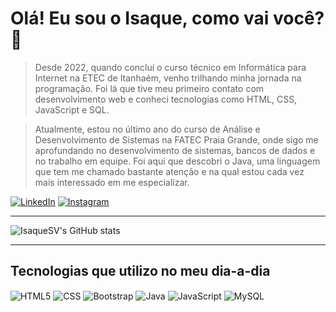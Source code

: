 # Olá! Eu sou o Isaque, como vai você? 🤝

> Desde 2022, quando concluí o curso técnico em Informática para Internet na ETEC de Itanhaém, venho trilhando minha jornada na programação. Foi lá que tive meu primeiro contato com desenvolvimento web e conheci tecnologias como HTML, CSS, JavaScript e SQL.

> Atualmente, estou no último ano do curso de Análise e Desenvolvimento de Sistemas na FATEC Praia Grande, onde sigo me aprofundando no desenvolvimento de sistemas, bancos de dados e no trabalho em equipe. Foi aqui que descobri o Java, uma linguagem que tem me chamado bastante atenção e na qual estou cada vez mais interessado em me especializar.

<!--[![Portfolio](https://img.shields.io/badge/my_portfolio-000?style=for-the-badge&logo=ko-fi&logoColor=white)](https://isaquesv.github.io/my-portfolio/)-->
[![LinkedIn](https://img.shields.io/badge/LinkedIn-0077B5?style=for-the-badge&logo=linkedin&logoColor=white)](https://www.linkedin.com/in/isaque-venancio/)
[![Instagram](https://img.shields.io/badge/Instagram-E4405F?style=for-the-badge&logo=instagram&logoColor=white)](https://www.instagram.com/isaque.s.venancio/)

<hr>

![IsaqueSV's GitHub stats](https://github-readme-stats.vercel.app/api?username=isaquesv&show_icons=true&theme=radical)

<hr>


## Tecnologias que utilizo no meu dia-a-dia

<div style="display: inline_block">
    <img align="center" alt="HTML5" title="HTML5" src="https://img.shields.io/badge/HTML5-E34F26?style=for-the-badge&logo=html5&logoColor=white"/>
    <img align="center" alt="CSS" title="CSS" src="https://img.shields.io/badge/CSS3-1572B6?style=for-the-badge&logo=css3&logoColor=white"/>
    <img align="center" alt="Bootstrap" title="Bootstrap" src="https://img.shields.io/badge/Bootstrap-563D7C?style=for-the-badge&logo=bootstrap&logoColor=white"/>
    <img align="center" alt="Java" title="Java" src="https://img.shields.io/badge/Java-ED8B00?style=for-the-badge&logo=openjdk&logoColor=white"/>
    <img align="center" alt="JavaScript" title="JavaScript" src="https://img.shields.io/badge/JavaScript-323330?style=for-the-badge&logo=javascript&logoColor=F7DF1E"/>
    <img align="center" alt="MySQL" title="MySQL" src="https://img.shields.io/badge/MySQL-00000F?style=for-the-badge&logo=mysql&logoColor=white"/>
</div>
